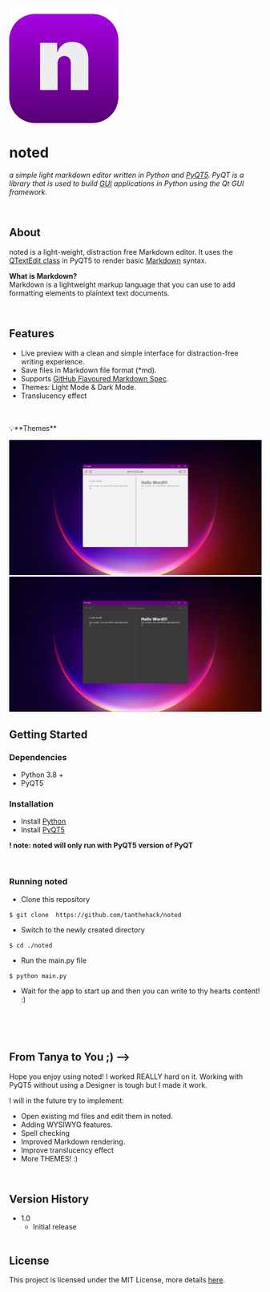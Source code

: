 ![noted Logo](/Icons/small_Logo.png)

# noted

*a simple light markdown editor written in Python and [PyQT5](https://pypi.org/project/PyQt5/). PyQT is a library that is used to build [GUI](https://en.wikipedia.org/wiki/Graphical_user_interface) applications in Python using the Qt GUI framework.*

<br>

## About
noted is a light-weight, distraction free Markdown editor. It uses the [QTextEdit class](https://doc.qt.io/qtforpython-5/PySide2/QtWidgets/QTextEdit.html#PySide2.QtWidgets.PySide2.QtWidgets.QTextEdit.toMarkdown) in PyQT5 to render basic [Markdown](https://www.markdownguide.org/getting-started/) syntax.

**What is Markdown?** <br>
Markdown is a lightweight markup language that you can use to add formatting elements to plaintext text documents.

<br>

## Features
* Live preview with a clean and simple interface for distraction-free writing experience.
* Save files in Markdown file format (*md).
* Supports [GitHub Flavoured Markdown Spec](https://github.github.com/gfm/).
* Themes: Light Mode & Dark Mode.
* Translucency effect
<br>
<br>
💡**Themes**

![Light Mode](/Icons/LightMode.png)
![Dark Mode](/Icons/DarkMode.png)


## Getting Started

### Dependencies
* Python 3.8 +
* PyQT5

### Installation

* Install [Python](https://www.python.org/downloads/)
* Install [PyQT5](https://pypi.org/project/PyQt5/)

**! note: noted will only run with PyQT5 version of PyQT**

<br>

### Running noted

* Clone this repository

```
$ git clone  https://github.com/tanthehack/noted

```

* Switch to the newly created directory

```
$ cd ./noted

```

* Run the main.py file

```
$ python main.py

```

* Wait for the app to start up and then you can write to thy hearts content! :)

<br><br><br>

## From Tanya to You ;) -->
Hope you enjoy using noted! I worked REALLY hard on it. Working with PyQT5 without using a Designer is tough but I made it work. 

I will in the future try to implement:
* Open existing md files and edit them in noted.
* Adding WYSIWYG features.
* Spell checking
* Improved Markdown rendering.
* Improve translucency effect
* More THEMES! :)

<br>

## Version History

* 1.0
    * Initial release<br><br>

## License

This project is licensed under the MIT License, more details [here](LICENSE).
